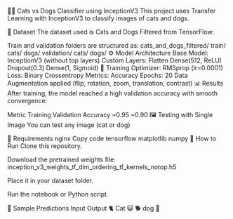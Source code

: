 🐶😺 Cats vs Dogs Classifier using InceptionV3
This project uses Transfer Learning with InceptionV3 to classify images of cats and dogs.

📂 Dataset
The dataset used is Cats and Dogs Filtered from TensorFlow:

Train and validation folders are structured as: cats_and_dogs_filtered/ train/ cats/ dogs/ validation/ cats/ dogs/
⚙️ Model Architecture
Base Model: InceptionV3 (without top layers)
Custom Layers:
Flatten
Dense(512, ReLU)
Dropout(0.3)
Dense(1, Sigmoid)
🧠 Training
Optimizer: RMSprop (lr=0.0001)
Loss: Binary Crossentropy
Metrics: Accuracy
Epochs: 20
Data Augmentation applied (flip, rotation, zoom, translation, contrast)
📊 Results
After training, the model reached a high validation accuracy with smooth convergence:

Metric	Training	Validation
Accuracy	~0.95	~0.90
🖼️ Testing with Single Image
You can test any image (cat or dog)

🧰 Requirements nginx Copy code tensorflow matplotlib numpy 🏁 How to Run Clone this repository.

Download the pretrained weights file: inception_v3_weights_tf_dim_ordering_tf_kernels_notop.h5

Place it in your dataset folder.

Run the notebook or Python script.

📸 Sample Predictions Input Output 🐈 Cat 😺 🐕 dog 🐶

